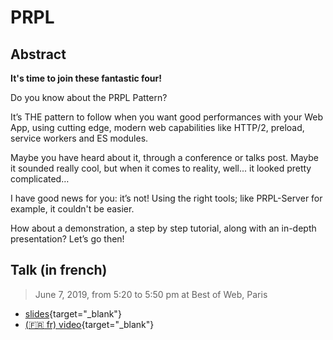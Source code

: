 # PRPL

## Abstract

**It's time to join these fantastic four!**

Do you know about the PRPL Pattern?

It’s THE pattern to follow when you want good performances with your Web App, using cutting edge, modern web capabilities like HTTP/2, preload, service workers and ES modules.

Maybe you have heard about it, through a conference or talks post. Maybe it sounded really cool, but when it comes to reality, well... it looked pretty complicated…

I have good news for you: it’s not! Using the right tools; like PRPL-Server for example, it couldn't be easier.

How about a demonstration, a step by step tutorial, along with an in-depth presentation? Let’s go then!

## Talk (in french)

> June 7, 2019, from 5:20 to 5:50 pm at Best of Web, Paris

- [slides](/slides/wof1/BoW-PRPL-2019.html){target="\_blank"}
- [(:fr: fr) video](https://youtu.be/YSn8r0BDKTY){target="\_blank"}
